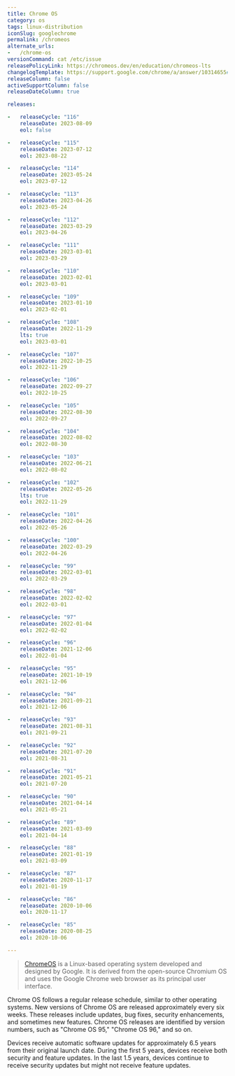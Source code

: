 ```yaml
---
title: Chrome OS
category: os
tags: linux-distribution
iconSlug: googlechrome
permalink: /chromeos
alternate_urls:
-   /chrome-os
versionCommand: cat /etc/issue
releasePolicyLink: https://chromeos.dev/en/education/chromeos-lts
changelogTemplate: https://support.google.com/chrome/a/answer/10314655#__RELEASE_CYCLE__
releaseColumn: false
activeSupportColumn: false
releaseDateColumn: true

releases:

-   releaseCycle: "116"
    releaseDate: 2023-08-09
    eol: false

-   releaseCycle: "115"
    releaseDate: 2023-07-12
    eol: 2023-08-22

-   releaseCycle: "114"
    releaseDate: 2023-05-24
    eol: 2023-07-12

-   releaseCycle: "113"
    releaseDate: 2023-04-26
    eol: 2023-05-24

-   releaseCycle: "112"
    releaseDate: 2023-03-29
    eol: 2023-04-26

-   releaseCycle: "111"
    releaseDate: 2023-03-01
    eol: 2023-03-29

-   releaseCycle: "110"
    releaseDate: 2023-02-01
    eol: 2023-03-01

-   releaseCycle: "109"
    releaseDate: 2023-01-10
    eol: 2023-02-01

-   releaseCycle: "108"
    releaseDate: 2022-11-29
    lts: true
    eol: 2023-03-01

-   releaseCycle: "107"
    releaseDate: 2022-10-25
    eol: 2022-11-29

-   releaseCycle: "106"
    releaseDate: 2022-09-27
    eol: 2022-10-25

-   releaseCycle: "105"
    releaseDate: 2022-08-30
    eol: 2022-09-27

-   releaseCycle: "104"
    releaseDate: 2022-08-02
    eol: 2022-08-30

-   releaseCycle: "103"
    releaseDate: 2022-06-21
    eol: 2022-08-02

-   releaseCycle: "102"
    releaseDate: 2022-05-26
    lts: true
    eol: 2022-11-29 

-   releaseCycle: "101"
    releaseDate: 2022-04-26
    eol: 2022-05-26

-   releaseCycle: "100"
    releaseDate: 2022-03-29
    eol: 2022-04-26

-   releaseCycle: "99"
    releaseDate: 2022-03-01
    eol: 2022-03-29

-   releaseCycle: "98"
    releaseDate: 2022-02-02
    eol: 2022-03-01

-   releaseCycle: "97"
    releaseDate: 2022-01-04
    eol: 2022-02-02

-   releaseCycle: "96"
    releaseDate: 2021-12-06
    eol: 2022-01-04

-   releaseCycle: "95"
    releaseDate: 2021-10-19
    eol: 2021-12-06

-   releaseCycle: "94"
    releaseDate: 2021-09-21
    eol: 2021-12-06

-   releaseCycle: "93"
    releaseDate: 2021-08-31
    eol: 2021-09-21

-   releaseCycle: "92"
    releaseDate: 2021-07-20
    eol: 2021-08-31

-   releaseCycle: "91"
    releaseDate: 2021-05-21
    eol: 2021-07-20

-   releaseCycle: "90"
    releaseDate: 2021-04-14
    eol: 2021-05-21

-   releaseCycle: "89"
    releaseDate: 2021-03-09
    eol: 2021-04-14

-   releaseCycle: "88"
    releaseDate: 2021-01-19
    eol: 2021-03-09

-   releaseCycle: "87"
    releaseDate: 2020-11-17
    eol: 2021-01-19

-   releaseCycle: "86"
    releaseDate: 2020-10-06
    eol: 2020-11-17

-   releaseCycle: "85"
    releaseDate: 2020-08-25
    eol: 2020-10-06

---
```

> [ChromeOS](https://www.google.com/chromebook/chrome-os/) is a Linux-based operating system developed and designed by Google. It is derived from the open-source Chromium OS and uses the Google Chrome web browser as its principal user interface.

Chrome OS follows a regular release schedule, similar to other operating systems. New versions of Chrome OS are released approximately every six weeks. These releases include updates, bug fixes, security enhancements, and sometimes new features. Chrome OS releases are identified by version numbers, such as "Chrome OS 95," "Chrome OS 96," and so on.

Devices receive automatic software updates for approximately 6.5 years from their original launch date. During the first 5 years, devices receive both security and feature updates. In the last 1.5 years, devices continue to receive security updates but might not receive feature updates.
